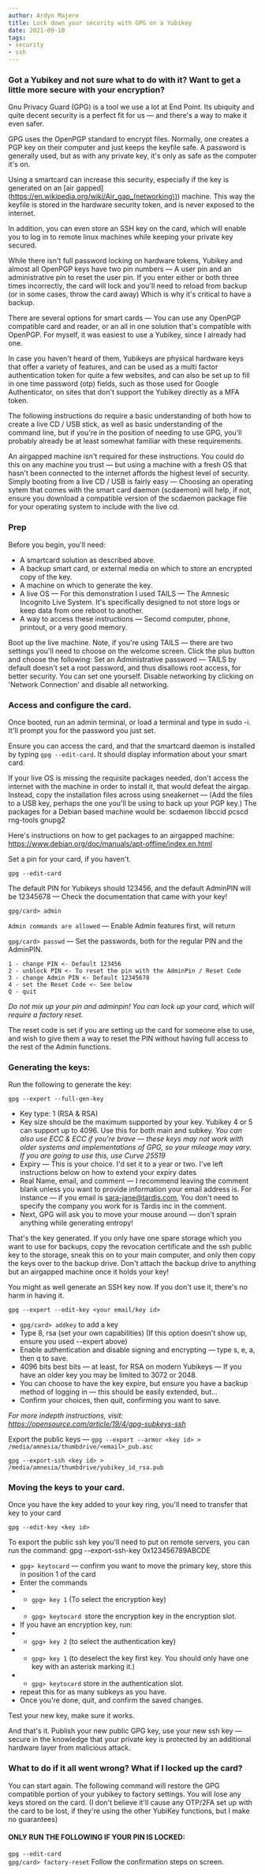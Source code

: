 ```yaml
---
author: Ardyn Majere
title: Lock down your security with GPG on a Yubikey
date: 2021-09-10
tags:
- security
- ssh
---
```


### Got a Yubikey and not sure what to do with it? Want to get a little more secure with your encryption?

Gnu Privacy Guard (GPG) is a tool we use a lot at End Point. Its ubiquity and quite decent security is a perfect fit for us — and there's a way to make it even safer.

GPG uses the OpenPGP standard to encrypt files. Normally, one creates a PGP key on their computer and just keeps the keyfile safe. A password is generally used, but as with any private key, it's only as safe as the computer it's on.

Using a smartcard can increase this security, especially if the key is generated on an [air gapped](https://en.wikipedia.org/wiki/Air_gap_(networking\)) machine. This way the keyfile is stored in the hardware security token, and is never exposed to the internet.

In addition, you can even store an SSH key on the card, which will enable you to log in to remote linux machines while keeping your private key secured.

While there isn't full password locking on hardware tokens, Yubikey and almost all OpenPGP keys have two pin numbers — A user pin and an administrative pin to reset the user pin. If you enter either or both three times incorrectly, the card will lock and you'll need to reload from backup (or in some cases, throw the card away) Which is why it's critical to have a backup.

There are several options for smart cards — You can use any OpenPGP compatible card and reader, or an all in one solution that's compatible with OpenPGP. For myself, it was easiest to use a Yubikey, since I already had one.

In case you haven't heard of them, Yubikeys are physical hardware keys that offer a variety of features, and can be used as a multi factor authentication token for quite a few websites, and can also be set up to fill in one time password (otp) fields, such as those used for Google Authenticator, on sites that don't support the Yubikey directly as a MFA token.

The following instructions do require a basic understanding of both how to create a live CD / USB stick, as well as basic understanding of the command line, but if you're in the position of needing to use GPG, you'll probably already be at least somewhat familiar with these requirements.

An airgapped machine isn't required for these instructions. You could do this on any machine you trust — but using a machine with a fresh OS that hasn't been connected to the internet affords the highest level of security. Simply booting from a live CD / USB is fairly easy — Choosing an operating sytem that comes with the smart card daemon (scdaemon) will help, if not, ensure you download a compatible version of the scdaemon package file for your operating system to include with the live cd.

### Prep

Before you begin, you'll need:

* A smartcard solution as described above.
* A backup smart card, or external media on which to store an encrypted copy of the key.
* A machine on which to generate the key. 
* A live OS — For this demonstration I used TAILS  — The Amnesic Incognito Live System. It's specifically designed to not store logs or keep data from one reboot to another.
* A way to access these instructions — Secomd computer, phone, printout, or a very good memory.

Boot up the live machine. Note, if you're using TAILS — there are two settings you'll need to choose on the welcome screen. Click the plus button and choose the following:
Set an Administrative password — TAILS by default doesn't set a root password, and thus disallows root access, for better security. You can set one yourself.
Disable networking by clicking on 'Network Connection' and disable all networking.

### Access and configure the card.

Once booted, run an admin terminal, or load a terminal and type in sudo -i. It'll prompt you for the password you just set.

Ensure you can access the card, and that the smartcard daemon is installed by typing `gpg --edit-card`. It should display information about your smart card. 

If your live OS is missing the requisite packages needed, don't access the internet with the machine in order to install it, that would defeat the airgap. Instead, copy the installation files across using sneakernet — (Add the files to a USB key, perhaps the one you'll be using to back up your PGP key.) The packages for a Debian based machine would be: scdaemon libccid pcscd rng-tools gnupg2 

Here's instructions on how to get packages to an airgapped machine: https://www.debian.org/doc/manuals/apt-offline/index.en.html

Set a pin for your card, if you haven't. 

`gpg --edit-card`

The default PIN for Yubikeys should 123456, and the default AdminPIN will be 12345678 — Check the documentation that came with your key!

`gpg/card> admin`

`Admin commands are allowed`  — Enable Admin features first, will return 

`gpg/card> passwd`  — Set the passwords, both for the regular PIN and the AdminPIN. 

```
1 - change PIN <- Default 123456
2 - unblock PIN <- To reset the pin with the AdminPin / Reset Code
3 - change Admin PIN <- Default 12345678
4 - set the Reset Code <- See below
Q - quit
```

*Do not mix up your pin and adminpin! You can lock up your card, which will require a factory reset.* 

The reset code is set if you are setting up the card for someone else to use, and wish to give them a way to reset the PIN without having full access to the rest of the Admin functions. 

### Generating the keys:


Run the following to generate the key:

`gpg --expert --full-gen-key`

* Key type: 1 (RSA & RSA) 
* Key size should be the maximum supported by your key. Yubikey 4 or 5 can support up to 4096. Use this for both main and subkey.
*You can also use ECC & ECC if you're brave — these keys may not work with older systems and implementations of GPG, so your mileage may vary. If you are going to use this, use Curve 25519*
* Expiry — This is your choice. I'd set it to a year or two. I've left instructions below on how to extend your expiry dates
* Real Name, email, and comment — I recommend leaving the comment blank unless you want to provide information your email address is.  For instance — if you email is sara-jane@tardis.com, You don't need to specify the company you work for is Tardis inc in the comment.
* Next, GPG will ask you to move your mouse around — don't sprain anything while generating entropy!

That's the key generated. If you only have one spare storage which you want to use for backups, copy the revocation certificate and the ssh public key to the storage, sneak this on to your main computer, and only then copy the keys over to the backup drive. Don't attach the backup drive to anything but an airgapped machine once it holds your key!

You might as well generate an SSH key now. If you don't use it, there's no harm in having it.

`gpg --expert --edit-key <your email/key id>`

* `gpg/card> addkey` to add a key
* Type 8, rsa (set your own capabilities) (If this option doesn't show up, ensure you used --expert above)
* Enable authentication and disable signing and encrypting  — type s, e, a, then q to save.
* 4096 bits best bits — at least, for RSA on modern Yubikeys — If you have an older key you may be limited to 3072 or 2048. 
* You can choose to have the key expire, but ensure you have a backup method of logging in — this should be easily extended, but…
* Confirm your choices, then quit, confirming you want to save.

*For more indepth instructions, visit: https://opensource.com/article/19/4/gpg-subkeys-ssh*

Export the public keys  — 
`gpg --export --armor <key id> > /media/amnesia/thumbdrive/<email>_pub.asc`

`gpg --export-ssh <key id> > /media/amnesia/thumbdrive/yubikey_id_rsa.pub`

### Moving the keys to your card.

Once you have the key added to your key ring, you'll need to transfer that key to your card

`gpg --edit-key <key id>`


To export the public ssh key you'll need to put on remote servers, you can run the command:  gpg --export-ssh-key 0x123456789ABCDE
* `gpg> keytocard`  — confirm you want to move the primary key, store this in position 1 of the card
* Enter the commands 
* * `gpg> key 1` (To select the encryption key)
* * `gpg> keytocard `store the encryption key in the encryption slot.
* If you have an encryption key, run:
* * `gpg> key 2` (to select the authentication key)
* * `gpg> key 1` (to deselect the key first key. You should only have one key with an asterisk marking it.)
* * `gpg> keytocard` store in the authentication slot.
* repeat this for as many subkeys as you have. 
* Once you're done, quit, and confirm the saved changes.


Test your new key, make sure it works.

And that's it. Publish your new public GPG key, use your new ssh key  — secure in the knowledge that your private key is protected by an additional hardware layer from malicious attack.

### What to do if it all went wrong? What if I locked up the card?

You can start again. The following command will restore the GPG compatible portion of your yubikey to factory settings. You will lose any keys stored on the card. (I don't believe it'll cause any OTP/2FA set up with the card to be lost, if they're using the other YubiKey functions, but I make no guarantees)

#### ONLY RUN THE FOLLOWING IF YOUR PIN IS LOCKED: 
`gpg --edit-card`  
`gpg/card> factory-reset`
Follow the confirmation steps on screen.
